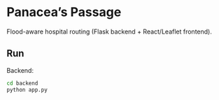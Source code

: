 # Panacea’s Passage

Flood-aware hospital routing (Flask backend + React/Leaflet frontend).

## Run

Backend:
```bash
cd backend
python app.py
